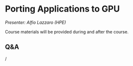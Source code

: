 # Porting Applications to GPU

*Presenter: Alfio Lazzaro (HPE)*

Course materials will be provided during and after the course.

<!--
Temporary location of materials (for the lifetime of the training project):

-   Slides: `/project/project_465001726/Slides/HPE/12_2_GPU_porting.pdf`
-->

<!--
Archived materials on LUMI:

-   Slides: `/appl/local/training/2p3day-20250303/files/LUMI-2p3day-20250303-502-Porting_to_GPU.pdf`

-   Recording: `/appl/local/training/2p3day-20250303/recordings/502-Porting_to_GPU.mp4`

These materials can only be distributed to actual users of LUMI (active user account).
-->


## Q&A

/
